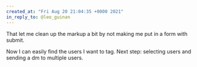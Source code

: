 ```yaml
---
created_at: "Fri Aug 20 21:04:35 +0000 2021"
in_reply_to: @leo_guinan
---
```


That let me clean up the markup a bit by not making me put in a form with submit. 

Now I can easily find the users I want to tag. Next step: selecting users and sending a dm to multiple users.